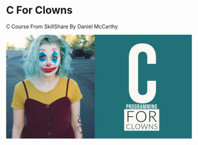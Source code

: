# C For Clowns

C Course From SkillShare By Daniel McCarthy

![Thumbnail](/assets/thumbnail.png "Thumbnail")
